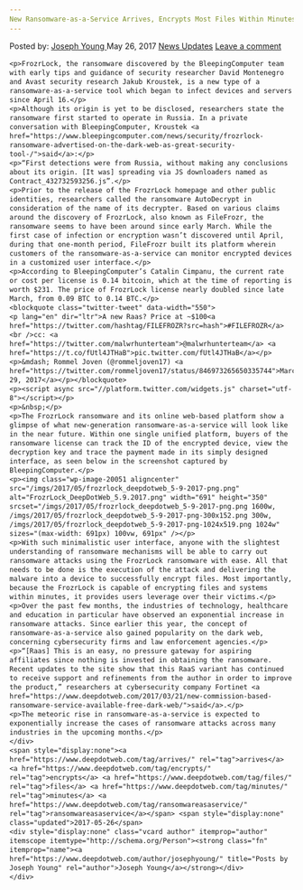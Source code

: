 ```yaml
---
New Ransomware-as-a-Service Arrives, Encrypts Most Files Within Minutes
---
```

<article class="post-listing post-20047 post type-post status-publish format-standard has-post-thumbnail hentry  tag-arrives tag-encrypts tag-files tag-minutes tag-ransomwareasaservice">
    <div class="post-inner">
        <span>Posted by: <a href="https://www.deepdotweb.com/author/josephyoung/" title="">Joseph Young </a></span>
    <span>May 26, 2017</span>
    <a href="https://www.deepdotweb.com/category/news-updates/" rel="category tag">News Updates</a></span>
    <span><a href="https://www.deepdotweb.com/2017/05/26/new-ransomware-service-arrives-encrypts-files-within-minutes/#respond">Leave a comment</a></span>
    </p>
    <div class="clear"></div>
    
    <p>FrozrLock, the ransomware discovered by the BleepingComputer team with early tips and guidance of security researcher David Montenegro and Avast security research Jakub Kroustek, is a new type of a ransomware-as-a-service tool which began to infect devices and servers since April 16.</p>
    <p>Although its origin is yet to be disclosed, researchers state the ransomware first started to operate in Russia. In a private conversation with BleepingComputer, Kroustek <a href="https://www.bleepingcomputer.com/news/security/frozrlock-ransomware-advertised-on-the-dark-web-as-great-security-tool-/">said</a>:</p>
    <p>“First detections were from Russia, without making any conclusions about its origin. [It was] spreading via JS downloaders named as Contract_432732593256.js”.</p>
    <p>Prior to the release of the FrozrLock homepage and other public identities, researchers called the ransomware AutoDecrypt in consideration of the name of its decrypter. Based on various claims around the discovery of FrozrLock, also known as FileFrozr, the ransomware seems to have been around since early March. While the first case of infection or encryption wasn’t discovered until April, during that one-month period, FileFrozr built its platform wherein customers of the ransomware-as-a-service can monitor encrypted devices in a customized user interface.</p>
    <p>According to BleepingComputer’s Catalin Cimpanu, the current rate or cost per license is 0.14 bitcoin, which at the time of reporting is worth $231. The price of FrozrLock license nearly doubled since late March, from 0.09 BTC to 0.14 BTC.</p>
    <blockquote class="twitter-tweet" data-width="550">
    <p lang="en" dir="ltr">A new Raas? Price at ~$100<a href="https://twitter.com/hashtag/FILEFROZR?src=hash">#FILEFROZR</a><br />cc: <a href="https://twitter.com/malwrhunterteam">@malwrhunterteam</a> <a href="https://t.co/fUtl4JTHaB">pic.twitter.com/fUtl4JTHaB</a></p>
    <p>&mdash; Rommel Joven (@rommeljoven17) <a href="https://twitter.com/rommeljoven17/status/846973265650335744">March 29, 2017</a></p></blockquote>
    <p><script async src="//platform.twitter.com/widgets.js" charset="utf-8"></script></p>
    <p>&nbsp;</p>
    <p>The FrozrLock ransomware and its online web-based platform show a glimpse of what new-generation ransomware-as-a-service will look like in the near future. Within one single unified platform, buyers of the ransomware license can track the ID of the encrypted device, view the decryption key and trace the payment made in its simply designed interface, as seen below in the screenshot captured by BleepingComputer.</p>
    <p><img class="wp-image-20051 aligncenter" src="/imgs/2017/05/frozrlock_deepdotweb_5-9-2017-png.png" alt="FrozrLock_DeepDotWeb_5.9.2017.png" width="691" height="350" srcset="/imgs/2017/05/frozrlock_deepdotweb_5-9-2017-png.png 1600w, /imgs/2017/05/frozrlock_deepdotweb_5-9-2017-png-300x152.png 300w, /imgs/2017/05/frozrlock_deepdotweb_5-9-2017-png-1024x519.png 1024w" sizes="(max-width: 691px) 100vw, 691px" /></p>
    <p>With such minimalistic user interface, anyone with the slightest understanding of ransomware mechanisms will be able to carry out ransomware attacks using the FrozrLock ransomware with ease. All that needs to be done is the execution of the attack and delivering the malware into a device to successfully encrypt files. Most importantly, because the FrozrLock is capable of encrypting files and systems within minutes, it provides users leverage over their victims.</p>
    <p>Over the past few months, the industries of technology, healthcare and education in particular have observed an exponential increase in ransomware attacks. Since earlier this year, the concept of ransomware-as-a-service also gained popularity on the dark web, concerning cybersecurity firms and law enforcement agencies.</p>
    <p>“[Raas] This is an easy, no pressure gateway for aspiring affiliates since nothing is invested in obtaining the ransomware. Recent updates to the site show that this RaaS variant has continued to receive support and refinements from the author in order to improve the product,” researchers at cybersecurity company Fortinet <a href="https://www.deepdotweb.com/2017/03/21/new-commission-based-ransomware-service-available-free-dark-web/">said</a>.</p>
    <p>The meteoric rise in ransomware-as-a-service is expected to exponentially increase the cases of ransomware attacks across many industries in the upcoming months.</p>
    </div>
    <span style="display:none"><a href="https://www.deepdotweb.com/tag/arrives/" rel="tag">arrives</a> <a href="https://www.deepdotweb.com/tag/encrypts/" rel="tag">encrypts</a> <a href="https://www.deepdotweb.com/tag/files/" rel="tag">files</a> <a href="https://www.deepdotweb.com/tag/minutes/" rel="tag">minutes</a> <a href="https://www.deepdotweb.com/tag/ransomwareasaservice/" rel="tag">ransomwareasaservice</a></span> <span style="display:none" class="updated">2017-05-26</span>
    <div style="display:none" class="vcard author" itemprop="author" itemscope itemtype="http://schema.org/Person"><strong class="fn" itemprop="name"><a href="https://www.deepdotweb.com/author/josephyoung/" title="Posts by Joseph Young" rel="author">Joseph Young</a></strong></div>
    </div>
</article>

